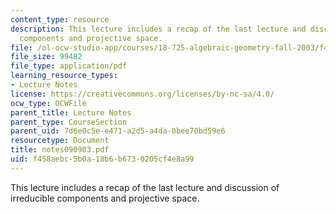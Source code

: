 ```yaml
---
content_type: resource
description: This lecture includes a recap of the last lecture and discussion of irreducible
  components and projective space.
file: /ol-ocw-studio-app/courses/18-725-algebraic-geometry-fall-2003/f458aebc5b0a18b6b6730205cf4e8a99_notes090903.pdf
file_size: 99482
file_type: application/pdf
learning_resource_types:
- Lecture Notes
license: https://creativecommons.org/licenses/by-nc-sa/4.0/
ocw_type: OCWFile
parent_title: Lecture Notes
parent_type: CourseSection
parent_uid: 7d6e0c5e-e471-a2d5-a4da-0bee70bd59e6
resourcetype: Document
title: notes090903.pdf
uid: f458aebc-5b0a-18b6-b673-0205cf4e8a99
---
```

This lecture includes a recap of the last lecture and discussion of irreducible components and projective space.